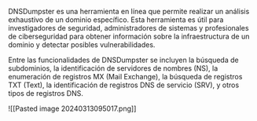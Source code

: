 DNSDumpster es una herramienta en línea que permite realizar un análisis exhaustivo de un dominio específico. Esta herramienta es útil para investigadores de seguridad, administradores de sistemas y profesionales de ciberseguridad para obtener información sobre la infraestructura de un dominio y detectar posibles vulnerabilidades.

Entre las funcionalidades de DNSDumpster se incluyen la búsqueda de subdominios, la identificación de servidores de nombres (NS), la enumeración de registros MX (Mail Exchange), la búsqueda de registros TXT (Text), la identificación de registros DNS de servicio (SRV), y otros tipos de registros DNS.

![[Pasted image 20240313095017.png]]